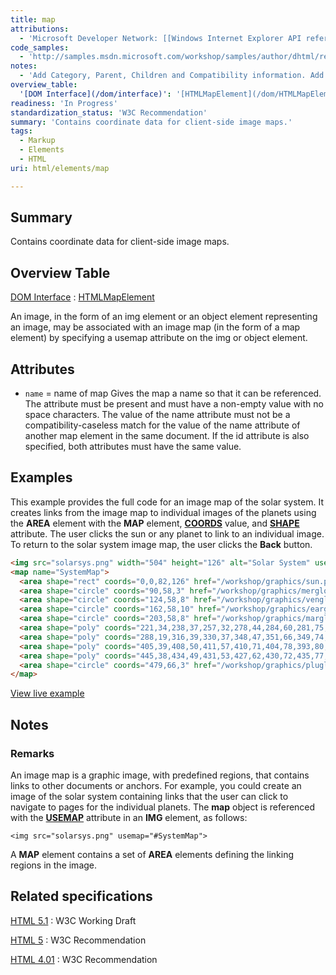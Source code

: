 ```yaml
---
title: map
attributions:
  - 'Microsoft Developer Network: [[Windows Internet Explorer API reference](http://msdn.microsoft.com/en-us/library/ie/hh828809%28v=vs.85%29.aspx) Article]'
code_samples:
  - 'http://samples.msdn.microsoft.com/workshop/samples/author/dhtml/refs/imagemap.htm'
notes:
  - 'Add Category, Parent, Children and Compatibility information. Add HTML information section.'
overview_table:
  '[DOM Interface](/dom/interface)': '[HTMLMapElement](/dom/HTMLMapElement)'
readiness: 'In Progress'
standardization_status: 'W3C Recommendation'
summary: 'Contains coordinate data for client-side image maps.'
tags:
  - Markup
  - Elements
  - HTML
uri: html/elements/map

---
```

## <span>Summary</span>

Contains coordinate data for client-side image maps.

## <span>Overview Table</span>

[DOM Interface](/dom/interface)
:   [HTMLMapElement](/dom/HTMLMapElement)

An image, in the form of an img element or an object element representing an image, may be associated with an image map (in the form of a map element) by specifying a usemap attribute on the img or object element.

## <span>Attributes</span>

-   `name` = name of map
    Gives the map a name so that it can be referenced.
    The attribute must be present and must have a non-empty value with no space characters.
    The value of the name attribute must not be a compatibility-caseless match for the value of the name attribute of another map element in the same document.
    If the id attribute is also specified, both attributes must have the same value.

## <span>Examples</span>

This example provides the full code for an image map of the solar system. It creates links from the image map to individual images of the planets using the **AREA** element with the **MAP** element, [**COORDS**](/html/attributes/coords) value, and [**SHAPE**](/html/attributes/shape) attribute. The user clicks the sun or any planet to link to an individual image. To return to the solar system image map, the user clicks the **Back** button.

``` html
<img src="solarsys.png" width="504" height="126" alt="Solar System" usemap="#SystemMap"/>
<map name="SystemMap">
  <area shape="rect" coords="0,0,82,126" href="/workshop/graphics/sun.png" alt="sun"/>
  <area shape="circle" coords="90,58,3" href="/workshop/graphics/merglobe.png" alt="mercury"/>
  <area shape="circle" coords="124,58,8" href="/workshop/graphics/venglobe.png" alt="venus"/>
  <area shape="circle" coords="162,58,10" href="/workshop/graphics/earglobe.png" alt="earth"/>
  <area shape="circle" coords="203,58,8" href="/workshop/graphics/marglobe.png" alt="mars"/>
  <area shape="poly" coords="221,34,238,37,257,32,278,44,284,60,281,75,288,91,267,87,253,89,237,81,229,64,228,54" href="/workshop/graphics/jupglobe.png" alt="jupiter"/>
  <area shape="poly" coords="288,19,316,39,330,37,348,47,351,66,349,74,367,105,337,85,324,85,307,77,303,60,307,50" href="/workshop/graphics/satglobe.png" alt="saturn"/>
  <area shape="poly" coords="405,39,408,50,411,57,410,71,404,78,393,80,383,86,381,75,376,69,376,56,380,48,393,44" href="/workshop/graphics/uraglobe.png" alt="uranus"/>
  <area shape="poly" coords="445,38,434,49,431,53,427,62,430,72,435,77,445,92,456,77,463,72,463,62,462,53,455,47" href="/workshop/graphics/nepglobe.png" alt="neptune"/>
  <area shape="circle" coords="479,66,3" href="/workshop/graphics/pluglobe.png" alt="pluto"/>
</map>
```

[View live example](http://samples.msdn.microsoft.com/workshop/samples/author/dhtml/refs/imagemap.htm)

## <span>Notes</span>

### <span>Remarks</span>

An image map is a graphic image, with predefined regions, that contains links to other documents or anchors. For example, you could create an image of the solar system containing links that the user can click to navigate to pages for the individual planets. The **map** object is referenced with the [**USEMAP**](/html/attributes/useMap) attribute in an **IMG** element, as follows:

    <img src="solarsys.png" usemap="#SystemMap">

A **MAP** element contains a set of **AREA** elements defining the linking regions in the image.

## <span>Related specifications</span>

[HTML 5.1](http://www.w3.org/TR/html51/embedded-content.html#the-map-element)
:   W3C Working Draft

[HTML 5](http://www.w3.org/TR/html5/embedded-content-0.html#the-map-element)
:   W3C Recommendation

[HTML 4.01](http://www.w3.org/TR/html401/struct/objects.html#edef-MAP)
:   W3C Recommendation
